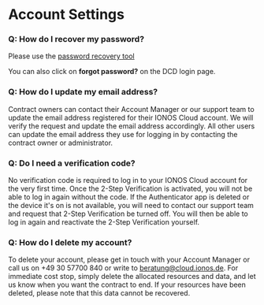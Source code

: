 # Account Settings

### Q: How do I recover my password?

Please use the [password recovery tool](https://dcd.ionos.com/password-recovery/)

You can also click on **forgot password?** on the DCD login page.

### Q: How do I update my email address?

Contract owners can contact their Account Manager or our support team to update the email address registered for their IONOS Cloud account. We will verify the request and update the email address accordingly. All other users can update the email address they use for logging in by contacting the contract owner or administrator.

### Q: Do I need a verification code?

No verification code is required to log in to your IONOS Cloud account for the very first time. Once the 2-Step Verification is activated, you will not be able to log in again without the code. If the Authenticator app is deleted or the device it's on is not available, you will need to contact our support team and request that 2-Step Verification be turned off. You will then be able to log in again and reactivate the 2-Step Verification yourself.

### Q: How do I delete my account?

To delete your account, please get in touch with your Account Manager or call us on +49 30 57700 840 or write to beratung@cloud.ionos.de. For immediate cost stop, simply delete the allocated resources and data, and let us know when you want the contract to end. If your resources have been deleted, please note that this data cannot be recovered.
